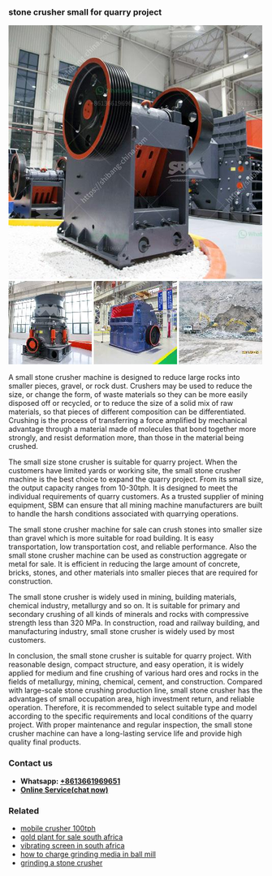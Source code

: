 <h3>stone crusher small for quarry project</h3><img src='1706773730.jpg' alt=''><p>A small stone crusher machine is designed to reduce large rocks into smaller pieces, gravel, or rock dust. Crushers may be used to reduce the size, or change the form, of waste materials so they can be more easily disposed off or recycled, or to reduce the size of a solid mix of raw materials, so that pieces of different composition can be differentiated. Crushing is the process of transferring a force amplified by mechanical advantage through a material made of molecules that bond together more strongly, and resist deformation more, than those in the material being crushed.</p><p>The small size stone crusher is suitable for quarry project. When the customers have limited yards or working site, the small stone crusher machine is the best choice to expand the quarry project. From its small size, the output capacity ranges from 10-30tph. It is designed to meet the individual requirements of quarry customers. As a trusted supplier of mining equipment, SBM can ensure that all mining machine manufacturers are built to handle the harsh conditions associated with quarrying operations.</p><p>The small stone crusher machine for sale can crush stones into smaller size than gravel which is more suitable for road building. It is easy transportation, low transportation cost, and reliable performance. Also the small stone crusher machine can be used as construction aggregate or metal for sale. It is efficient in reducing the large amount of concrete, bricks, stones, and other materials into smaller pieces that are required for construction.</p><p>The small stone crusher is widely used in mining, building materials, chemical industry, metallurgy and so on. It is suitable for primary and secondary crushing of all kinds of minerals and rocks with compressive strength less than 320 MPa. In construction, road and railway building, and manufacturing industry, small stone crusher is widely used by most customers.</p><p>In conclusion, the small stone crusher is suitable for quarry project. With reasonable design, compact structure, and easy operation, it is widely applied for medium and fine crushing of various hard ores and rocks in the fields of metallurgy, mining, chemical, cement, and construction. Compared with large-scale stone crushing production line, small stone crusher has the advantages of small occupation area, high investment return, and reliable operation. Therefore, it is recommended to select suitable type and model according to the specific requirements and local conditions of the quarry project. With proper maintenance and regular inspection, the small stone crusher machine can have a long-lasting service life and provide high quality final products.</p><h3>Contact us</h3><ul><li><strong>Whatsapp:&nbsp;<a href="https://wa.me/8613661969651">+8613661969651</a></strong></li><li><a href="https://swt.shibang-china.com/?git&amp;zhl&amp;stone crusher small for quarry project"><strong>Online Service(chat now)</strong></a></li></ul><h3>Related</h3><ul><li><a href='mobile crusher 100tph.md'>mobile crusher 100tph</a></li><li><a href='gold plant for sale south africa.md'>gold plant for sale south africa</a></li><li><a href='vibrating screen in south africa.md'>vibrating screen in south africa</a></li><li><a href='how to charge grinding media in ball mill.md'>how to charge grinding media in ball mill</a></li><li><a href='grinding a stone crusher.md'>grinding a stone crusher</a></li></ul>